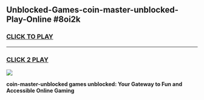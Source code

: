 
## Unblocked-Games-coin-master-unblocked-Play-Online #8oi2k
<h3>
<a href="https://news.freeplayer.one?title=coin-master-unblocked&ref=3">CLICK TO PLAY</a></h3>
<hr>

<h3>
<a href="https://news.freeplayer.one?title=coin-master-unblocked&ref=3">CLICK 2 PLAY</a>
  
</h3>

<a href="https://news.freeplayer.one?title=coin-master-unblocked&ref=3"><img src="https://clearcache.store/games.png"></a>


**coin-master-unblocked games unblocked: Your Gateway to Fun and Accessible Online Gaming**
